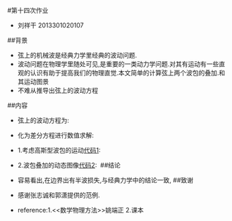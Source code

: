 #第十四次作业
- 刘祥干 2013301020107

##背景
- 弦上的机械波是经典力学里经典的波动问题.
- 波动问题在物理学里随处可见,是重要的一类动力学问题.对其有运动有一些直观的认识有助于提高我们的物理直觉.本文简单的计算弦上两个波包的叠加.和其运动图景
- ![]()不难从推导出弦上的波动方程

##内容
- 弦上的波动方程为:
                 ![]()

- 化为差分方程进行数值求解:
                 ![]()
                 
- 1.考虑高斯型波包的运动[代码1]():
                 ![]()
            
- 2.波包叠加的动态图像[代码2]():
                 ![]()
##结论
- 容易看出,在边界出有半波损失,与经典力学中的结论一致,
##致谢
- 感谢张志诚和郭潇提供的范例.
- reference:1.<<数学物理方法>>姚端正
            2.课本
